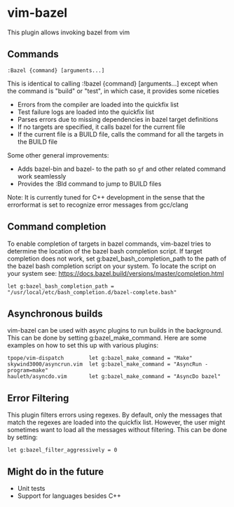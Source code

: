 # vim-bazel

This plugin allows invoking bazel from vim

## Commands

```
:Bazel {command} [arguments...]
```

This is identical to calling :!bazel {command} [arguments...] except
when the command is "build" or "test", in which case, it provides some
niceties

* Errors from the compiler are loaded into the quickfix list
* Test failure logs are loaded into the quickfix list
* Parses errors due to missing dependencies in bazel target definitions
* If no targets are specified, it calls bazel for the current file
* If the current file is a BUILD file, calls the command for all the
  targets in the BUILD file

Some other general improvements:

* Adds bazel-bin and bazel-<project> to the path so `gf` and other
  related command work seamlessly
* Provides the :Bld command to jump to BUILD files

Note: It is currently tuned for C++ development in the sense that the
errorformat is set to recognize error messages from gcc/clang

## Command completion

To enable completion of targets in bazel commands, vim-bazel tries to
determine the location of the bazel bash completion script. If target
completion does not work, set g:bazel_bash_completion_path to the path
of the bazel bash completion script on your system. To locate the script
on your system see: https://docs.bazel.build/versions/master/completion.html

```
let g:bazel_bash_completion_path = "/usr/local/etc/bash_completion.d/bazel-complete.bash"
```

## Asynchronous builds

vim-bazel can be used with async plugins to run builds in the background.
This can be done by setting g:bazel_make_command. Here are some examples
on how to set this up with various plugins:

```
tpope/vim-dispatch        let g:bazel_make_command = "Make"
skywind3000/asyncrun.vim  let g:bazel_make_command = "AsyncRun -program=make"
hauleth/asyncdo.vim       let g:bazel_make_command = "AsyncDo bazel"
```

## Error Filtering

This plugin filters errors using regexes. By default, only the messages
that match the regexes are loaded into the quickfix list. However, the
user might sometimes want to load all the messages without filtering. This
can be done by setting:

```
let g:bazel_filter_aggressively = 0
```

## Might do in the future

* Unit tests
* Support for languages besides C++
